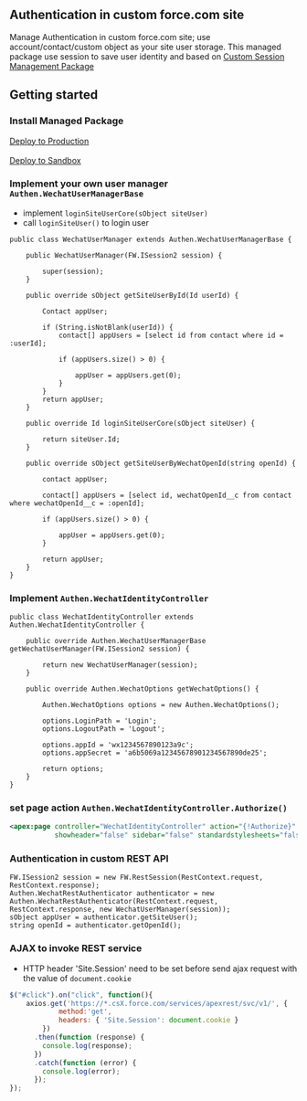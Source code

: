 ## Authentication in custom force.com site

Manage Authentication in custom force.com site; use account/contact/custom object as your site user storage.
This managed package use session to save user identity and based on <a href="https://github.com/sf-cn/Salesforce-Site-Session"  target="_blank">Custom Session Management Package</a>

## Getting started

### Install Managed Package
<a href="https://login.salesforce.com/packaging/installPackage.apexp?p0=04t7F000000ZeWc" target="_blank">
  Deploy to Production
</a>
<br /><br />
<a href="https://test.salesforce.com/packaging/installPackage.apexp?p0=04t7F000000ZeWc" target="_blank">
  Deploy to Sandbox
</a>

### Implement your own user manager `Authen.WechatUserManagerBase`
* implement `loginSiteUserCore(sObject siteUser)`
* call `loginSiteUser()` to login user

```APEX
public class WechatUserManager extends Authen.WechatUserManagerBase {

	public WechatUserManager(FW.ISession2 session) {

		super(session);
	}

	public override sObject getSiteUserById(Id userId) {

		Contact appUser;

		if (String.isNotBlank(userId)) {
			contact[] appUsers = [select id from contact where id = :userId];

			if (appUsers.size() > 0) {

				appUser = appUsers.get(0);
			}
		}
		return appUser;
	}

	public override Id loginSiteUserCore(sObject siteUser) {

		return siteUser.Id;
	}

	public override sObject getSiteUserByWechatOpenId(string openId) {

		contact appUser;

		contact[] appUsers = [select id, wechatOpenId__c from contact where wechatOpenId__c = :openId];

		if (appUsers.size() > 0) {

			appUser = appUsers.get(0);
		}

		return appUser;
	}
}
```
### Implement `Authen.WechatIdentityController`
```APEX
public class WechatIdentityController extends Authen.WechatIdentityController {

	public override Authen.WechatUserManagerBase getWechatUserManager(FW.ISession2 session) {

		return new WechatUserManager(session);
	}

	public override Authen.WechatOptions getWechatOptions() {

		Authen.WechatOptions options = new Authen.WechatOptions();

		options.LoginPath = 'Login';
		options.LogoutPath = 'Logout';

		options.appId = 'wx1234567890123a9c';
		options.appSecret = 'a6b5069a12345678901234567890de25';

		return options;
	}
}
```
### set page action `Authen.WechatIdentityController.Authorize()`

```XML
<apex:page controller="WechatIdentityController" action="{!Authorize}" doctype="html-5.0" applyhtmltag="false" applybodytag="false"
           showheader="false" sidebar="false" standardstylesheets="false">
```
### Authentication in custom REST API
```APEX
FW.ISession2 session = new FW.RestSession(RestContext.request, RestContext.response);
Authen.WechatRestAuthenticator authenticator = new Authen.WechatRestAuthenticator(RestContext.request, RestContext.response, new WechatUserManager(session));
sObject appUser = authenticator.getSiteUser();
string openId = authenticator.getOpenId();
```
### AJAX to invoke REST service
* HTTP header 'Site.Session' need to be set before send ajax request with the value of `document.cookie`
```JAVASCRIPT
$("#click").on("click", function(){
    axios.get('https://*.csX.force.com/services/apexrest/svc/v1/', {
            method:'get',
            headers: { 'Site.Session': document.cookie }
        })
      .then(function (response) {
        console.log(response);
      })
      .catch(function (error) {
        console.log(error);
      });
});
```
